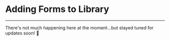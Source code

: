 # Adding Forms to Library

---

There's not much happening here at the moment...but stayed tuned for updates soon! :rabbit:

